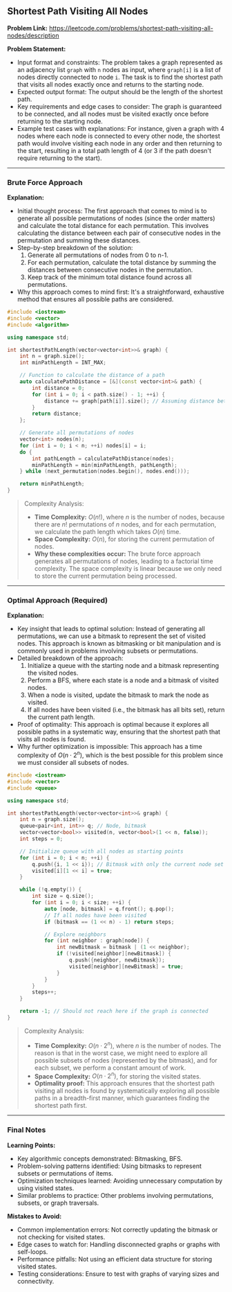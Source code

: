 ## Shortest Path Visiting All Nodes

**Problem Link:** https://leetcode.com/problems/shortest-path-visiting-all-nodes/description

**Problem Statement:**
- Input format and constraints: The problem takes a graph represented as an adjacency list `graph` with `n` nodes as input, where `graph[i]` is a list of nodes directly connected to node `i`. The task is to find the shortest path that visits all nodes exactly once and returns to the starting node.
- Expected output format: The output should be the length of the shortest path.
- Key requirements and edge cases to consider: The graph is guaranteed to be connected, and all nodes must be visited exactly once before returning to the starting node.
- Example test cases with explanations: For instance, given a graph with 4 nodes where each node is connected to every other node, the shortest path would involve visiting each node in any order and then returning to the start, resulting in a total path length of 4 (or 3 if the path doesn't require returning to the start).

---

### Brute Force Approach

**Explanation:**
- Initial thought process: The first approach that comes to mind is to generate all possible permutations of nodes (since the order matters) and calculate the total distance for each permutation. This involves calculating the distance between each pair of consecutive nodes in the permutation and summing these distances.
- Step-by-step breakdown of the solution:
  1. Generate all permutations of nodes from 0 to n-1.
  2. For each permutation, calculate the total distance by summing the distances between consecutive nodes in the permutation.
  3. Keep track of the minimum total distance found across all permutations.
- Why this approach comes to mind first: It's a straightforward, exhaustive method that ensures all possible paths are considered.

```cpp
#include <iostream>
#include <vector>
#include <algorithm>

using namespace std;

int shortestPathLength(vector<vector<int>>& graph) {
    int n = graph.size();
    int minPathLength = INT_MAX;

    // Function to calculate the distance of a path
    auto calculatePathDistance = [&](const vector<int>& path) {
        int distance = 0;
        for (int i = 0; i < path.size() - 1; ++i) {
            distance += graph[path[i]].size(); // Assuming distance between connected nodes is 1
        }
        return distance;
    };

    // Generate all permutations of nodes
    vector<int> nodes(n);
    for (int i = 0; i < n; ++i) nodes[i] = i;
    do {
        int pathLength = calculatePathDistance(nodes);
        minPathLength = min(minPathLength, pathLength);
    } while (next_permutation(nodes.begin(), nodes.end()));

    return minPathLength;
}
```

> Complexity Analysis:
> - **Time Complexity:** $O(n!)$, where $n$ is the number of nodes, because there are $n!$ permutations of $n$ nodes, and for each permutation, we calculate the path length which takes $O(n)$ time.
> - **Space Complexity:** $O(n)$, for storing the current permutation of nodes.
> - **Why these complexities occur:** The brute force approach generates all permutations of nodes, leading to a factorial time complexity. The space complexity is linear because we only need to store the current permutation being processed.

---

### Optimal Approach (Required)

**Explanation:**
- Key insight that leads to optimal solution: Instead of generating all permutations, we can use a bitmask to represent the set of visited nodes. This approach is known as bitmasking or bit manipulation and is commonly used in problems involving subsets or permutations.
- Detailed breakdown of the approach:
  1. Initialize a queue with the starting node and a bitmask representing the visited nodes.
  2. Perform a BFS, where each state is a node and a bitmask of visited nodes.
  3. When a node is visited, update the bitmask to mark the node as visited.
  4. If all nodes have been visited (i.e., the bitmask has all bits set), return the current path length.
- Proof of optimality: This approach is optimal because it explores all possible paths in a systematic way, ensuring that the shortest path that visits all nodes is found.
- Why further optimization is impossible: This approach has a time complexity of $O(n \cdot 2^n)$, which is the best possible for this problem since we must consider all subsets of nodes.

```cpp
#include <iostream>
#include <vector>
#include <queue>

using namespace std;

int shortestPathLength(vector<vector<int>>& graph) {
    int n = graph.size();
    queue<pair<int, int>> q; // Node, bitmask
    vector<vector<bool>> visited(n, vector<bool>(1 << n, false));
    int steps = 0;

    // Initialize queue with all nodes as starting points
    for (int i = 0; i < n; ++i) {
        q.push({i, 1 << i}); // Bitmask with only the current node set
        visited[i][1 << i] = true;
    }

    while (!q.empty()) {
        int size = q.size();
        for (int i = 0; i < size; ++i) {
            auto [node, bitmask] = q.front(); q.pop();
            // If all nodes have been visited
            if (bitmask == (1 << n) - 1) return steps;

            // Explore neighbors
            for (int neighbor : graph[node]) {
                int newBitmask = bitmask | (1 << neighbor);
                if (!visited[neighbor][newBitmask]) {
                    q.push({neighbor, newBitmask});
                    visited[neighbor][newBitmask] = true;
                }
            }
        }
        steps++;
    }

    return -1; // Should not reach here if the graph is connected
}
```

> Complexity Analysis:
> - **Time Complexity:** $O(n \cdot 2^n)$, where $n$ is the number of nodes. The reason is that in the worst case, we might need to explore all possible subsets of nodes (represented by the bitmask), and for each subset, we perform a constant amount of work.
> - **Space Complexity:** $O(n \cdot 2^n)$, for storing the visited states.
> - **Optimality proof:** This approach ensures that the shortest path visiting all nodes is found by systematically exploring all possible paths in a breadth-first manner, which guarantees finding the shortest path first.

---

### Final Notes

**Learning Points:**
- Key algorithmic concepts demonstrated: Bitmasking, BFS.
- Problem-solving patterns identified: Using bitmasks to represent subsets or permutations of items.
- Optimization techniques learned: Avoiding unnecessary computation by using visited states.
- Similar problems to practice: Other problems involving permutations, subsets, or graph traversals.

**Mistakes to Avoid:**
- Common implementation errors: Not correctly updating the bitmask or not checking for visited states.
- Edge cases to watch for: Handling disconnected graphs or graphs with self-loops.
- Performance pitfalls: Not using an efficient data structure for storing visited states.
- Testing considerations: Ensure to test with graphs of varying sizes and connectivity.